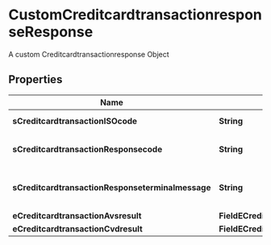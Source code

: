 

# CustomCreditcardtransactionresponseResponse

A custom Creditcardtransactionresponse Object

## Properties

| Name | Type | Description | Notes |
|------------ | ------------- | ------------- | -------------|
|**sCreditcardtransactionISOcode** | **String** | The ISO code |  |
|**sCreditcardtransactionResponsecode** | **String** | The response code |  |
|**sCreditcardtransactionResponseterminalmessage** | **String** | The terminal response message |  |
|**eCreditcardtransactionAvsresult** | **FieldECreditcardtransactionAvsresult** |  |  [optional] |
|**eCreditcardtransactionCvdresult** | **FieldECreditcardtransactionCvdresult** |  |  [optional] |



